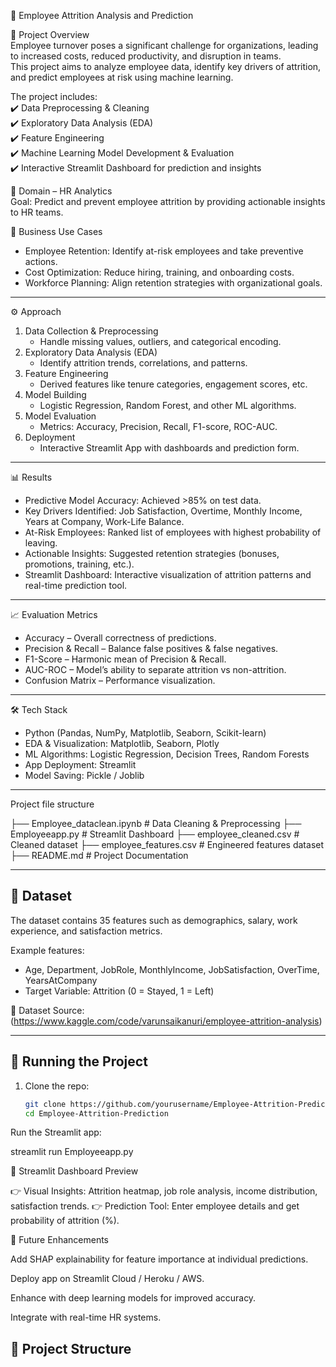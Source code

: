 🚀 Employee Attrition Analysis and Prediction  

📌 Project Overview  
Employee turnover poses a significant challenge for organizations, leading to increased costs, reduced productivity, and disruption in teams.  
This project aims to analyze employee data, identify key drivers of attrition, and predict employees at risk using machine learning.  

The project includes:  
✔️ Data Preprocessing & Cleaning  
✔️ Exploratory Data Analysis (EDA)  
✔️ Feature Engineering  
✔️ Machine Learning Model Development & Evaluation  
✔️ Interactive Streamlit Dashboard for prediction and insights  


🏢 Domain – HR Analytics  
Goal: Predict and prevent employee attrition by providing actionable insights to HR teams.  

🔑 Business Use Cases  
- Employee Retention: Identify at-risk employees and take preventive actions.  
- Cost Optimization: Reduce hiring, training, and onboarding costs.  
- Workforce Planning: Align retention strategies with organizational goals.  

---

⚙️ Approach  

1. Data Collection & Preprocessing  
   - Handle missing values, outliers, and categorical encoding.  
2. Exploratory Data Analysis (EDA)  
   - Identify attrition trends, correlations, and patterns.  
3. Feature Engineering  
   - Derived features like tenure categories, engagement scores, etc.  
4. Model Building  
   - Logistic Regression, Random Forest, and other ML algorithms.  
5. Model Evaluation  
   - Metrics: Accuracy, Precision, Recall, F1-score, ROC-AUC.  
6. Deployment  
   - Interactive Streamlit App with dashboards and prediction form.  

---

📊 Results  

- Predictive Model Accuracy: Achieved >85% on test data.  
- Key Drivers Identified: Job Satisfaction, Overtime, Monthly Income, Years at Company, Work-Life Balance.  
- At-Risk Employees: Ranked list of employees with highest probability of leaving.  
- Actionable Insights: Suggested retention strategies (bonuses, promotions, training, etc.).  
- Streamlit Dashboard: Interactive visualization of attrition patterns and real-time prediction tool.  

---

📈 Evaluation Metrics  

- Accuracy – Overall correctness of predictions.  
- Precision & Recall – Balance false positives & false negatives.  
- F1-Score – Harmonic mean of Precision & Recall.  
- AUC-ROC – Model’s ability to separate attrition vs non-attrition.  
- Confusion Matrix – Performance visualization.  

---
 🛠️ Tech Stack  

- Python (Pandas, NumPy, Matplotlib, Seaborn, Scikit-learn)  
- EDA & Visualization: Matplotlib, Seaborn, Plotly  
- ML Algorithms: Logistic Regression, Decision Trees, Random Forests  
- App Deployment: Streamlit  
- Model Saving: Pickle / Joblib  

---
Project file structure

├── Employee_dataclean.ipynb # Data Cleaning & Preprocessing
├── Employeeapp.py # Streamlit Dashboard
├── employee_cleaned.csv # Cleaned dataset
├── employee_features.csv # Engineered features dataset
├── README.md # Project Documentation


---

## 📑 Dataset  

The dataset contains 35 features such as demographics, salary, work experience, and satisfaction metrics.  

Example features:  
- Age, Department, JobRole, MonthlyIncome, JobSatisfaction, OverTime, YearsAtCompany  
- Target Variable: Attrition (0 = Stayed, 1 = Left)  

📂 Dataset Source: (https://www.kaggle.com/code/varunsaikanuri/employee-attrition-analysis) 

---

## 🚀 Running the Project  

1. Clone the repo:  
   ```bash
   git clone https://github.com/yourusername/Employee-Attrition-Prediction.git
   cd Employee-Attrition-Prediction

Run the Streamlit app:

streamlit run Employeeapp.py

📸 Streamlit Dashboard Preview

👉 Visual Insights: Attrition heatmap, job role analysis, income distribution, satisfaction trends.
👉 Prediction Tool: Enter employee details and get probability of attrition (%).

📌 Future Enhancements

Add SHAP explainability for feature importance at individual predictions.

Deploy app on Streamlit Cloud / Heroku / AWS.

Enhance with deep learning models for improved accuracy.

Integrate with real-time HR systems.

## 📂 Project Structure  

